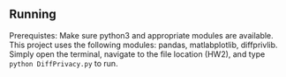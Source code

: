 ## Running

Prerequistes: Make sure python3 and appropriate modules are available. This project uses the following modules: pandas, matlabplotlib, diffprivlib.
Simply open the terminal, navigate to the file location (HW2), and type `python DiffPrivacy.py` to run.